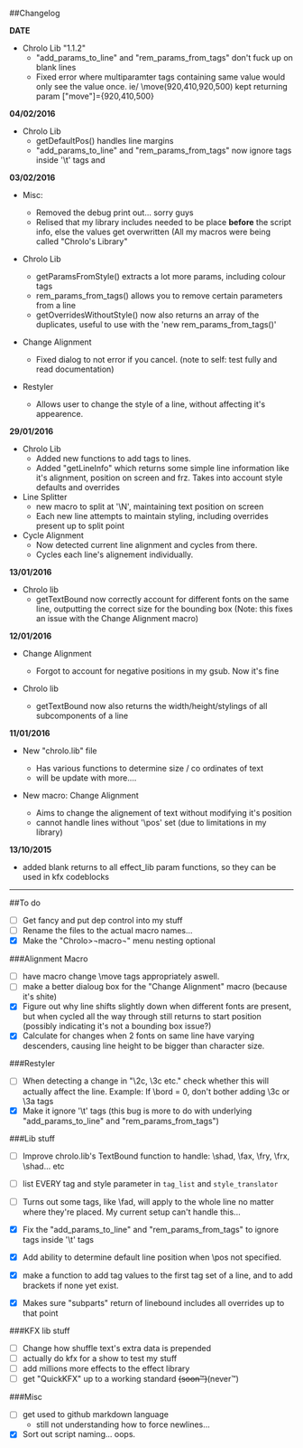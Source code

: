 ##Changelog

**DATE**
- Chrolo Lib "1.1.2"
  - "add_params_to_line" and "rem_params_from_tags" don't fuck up on blank lines
  - Fixed error where multiparamter tags containing same value would only see the value once. ie/ \move(920,410,920,500) kept returning param ["move"]={920,410,500}

**04/02/2016**
- Chrolo Lib
  - getDefaultPos() handles line margins
  - "add_params_to_line" and "rem_params_from_tags" now ignore tags inside '\t' tags and 
  
  
**03/02/2016**
- Misc:
  - Removed the debug print out... sorry guys
  - Relised that my library includes needed to be place __before__ the script info, else the values get overwritten (All my macros were being called "Chrolo's Library"
- Chrolo Lib
  - getParamsFromStyle() extracts a lot more params, including colour tags
  - rem_params_from_tags() allows you to remove certain parameters from a line
  - getOverridesWithoutStyle() now also returns an array of the duplicates, useful to use with the 'new rem_params_from_tags()'
- Change Alignment
  - Fixed dialog to not error if you cancel. (note to self: test fully and read documentation)
  
- Restyler
  - Allows user to change the style of a line, without affecting it's appearence.
  
  
**29/01/2016**
- Chrolo Lib
  - Added new functions to add tags to lines.
  - Added "getLineInfo" which returns some simple line information like it's alignment, position on screen and frz. Takes into account style defaults and overrides
- Line Splitter
  - new macro to split at '\N', maintaining text position on screen
  - Each new line attempts to maintain styling, including overrides present up to split point
- Cycle Alignment
  - Now detected current line alignment and cycles from there.
  - Cycles each line's alignement individually.



**13/01/2016**
- Chrolo lib
  - getTextBound now correctly account for different fonts on the same line, outputting the correct size for the bounding box (Note: this fixes an issue with the Change Alignment macro)


**12/01/2016**
- Change Alignment
  - Forgot to account for negative positions in my gsub. Now it's fine
  
- Chrolo lib
  - getTextBound now also returns the width/height/stylings of all subcomponents of a line

**11/01/2016**
- New "chrolo.lib" file
  - Has various functions to determine size / co ordinates of text
  - will be update with more....
  
- New macro: Change Alignment
  - Aims to change the alignement of text without modifying it's position
  - cannot handle lines without '\pos' set (due to limitations in my library)

**13/10/2015**  
- added blank returns to all effect_lib param functions, so they can be used in kfx codeblocks

------------------------------------
 
##To do
- [ ] Get fancy and put dep control into my stuff
- [ ] Rename the files to the actual macro names...
- [x] Make the "Chrolo>¬macro¬" menu nesting optional

###Alignment Macro
- [ ] have macro change \move tags appropriately aswell.
- [ ] make a better dialoug box for the "Change Alignment" macro (because it's shite)
- [x] Figure out why line shifts slightly down when different fonts are present, but when cycled all the way through  still returns to start position (possibly indicating it's not a bounding box issue?)
- [x] Calculate for changes when 2 fonts on same line have varying descenders, causing line height to be bigger than character size.

###Restyler
- [ ] When detecting a change in "\2c, \3c etc." check whether this will actually affect the line. Example: If \bord = 0, don't bother adding \3c or \3a tags 
- [x] Make it ignore '\t' tags (this bug is more to do with underlying "add_params_to_line" and "rem_params_from_tags")

###Lib stuff
- [ ] Improve chrolo.lib's TextBound function to handle: \shad, \fax, \fry, \frx, \shad... etc
- [ ] list EVERY tag and style parameter in `tag_list` and `style_translator`
- [ ] Turns out some tags, like \fad, will apply to the whole line no matter where they're placed. My current setup can't handle this...
- [x] Fix the "add_params_to_line" and "rem_params_from_tags" to ignore tags inside '\t' tags
- [x] Add ability to determine default line position when \pos not specified.
- [x] make a function to add tag values to the first tag set of a line, and to add brackets if none yet exist.
- [x] Makes sure "subparts" return of linebound includes all overrides up to that point


###KFX lib stuff
- [ ] Change how shuffle text's extra data is prepended
- [ ] actually do kfx for a show to test my stuff
- [ ] add millions more effects to the effect library
- [ ] get "QuickKFX" up to a working standard ~~(soon™)~~(never™)

###Misc
- [ ] get used to github markdown language
  - still not understanding how to force newlines...
- [x] Sort out script naming... oops.
